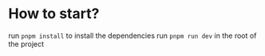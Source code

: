 # How to start?

run `pnpm install` to install the dependencies
run `pnpm run dev` in the root of the project
